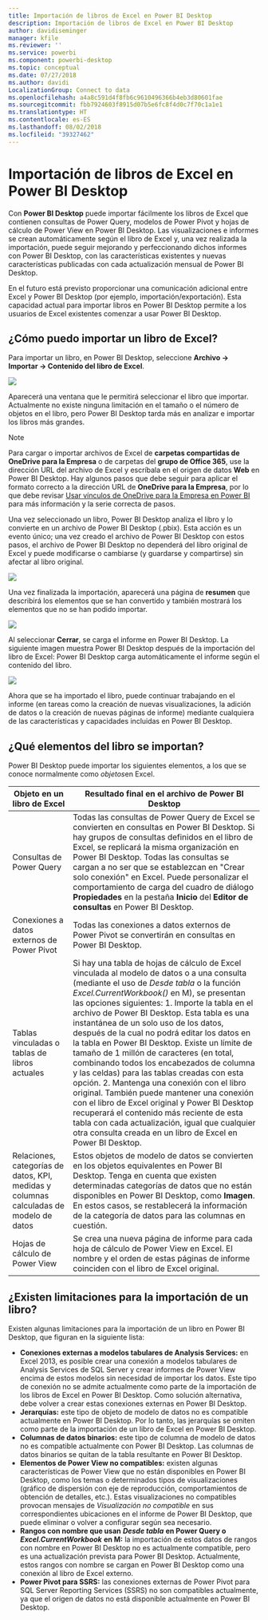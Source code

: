 ```yaml
---
title: Importación de libros de Excel en Power BI Desktop
description: Importación de libros de Excel en Power BI Desktop
author: davidiseminger
manager: kfile
ms.reviewer: ''
ms.service: powerbi
ms.component: powerbi-desktop
ms.topic: conceptual
ms.date: 07/27/2018
ms.author: davidi
LocalizationGroup: Connect to data
ms.openlocfilehash: a4a8c591d4f8fb6c9610496366b4eb3d80601fae
ms.sourcegitcommit: fbb7924603f8915d07b5e6fc8f4d0c7f70c1a1e1
ms.translationtype: HT
ms.contentlocale: es-ES
ms.lasthandoff: 08/02/2018
ms.locfileid: "39327462"
---
```

# <a name="import-excel-workbooks-into-power-bi-desktop"></a>Importación de libros de Excel en Power BI Desktop
Con **Power BI Desktop** puede importar fácilmente los libros de Excel que contienen consultas de Power Query, modelos de Power Pivot y hojas de cálculo de Power View en Power BI Desktop. Las visualizaciones e informes se crean automáticamente según el libro de Excel y, una vez realizada la importación, puede seguir mejorando y perfeccionando dichos informes con Power BI Desktop, con las características existentes y nuevas características publicadas con cada actualización mensual de Power BI Desktop.

En el futuro está previsto proporcionar una comunicación adicional entre Excel y Power BI Desktop (por ejemplo, importación/exportación). Esta capacidad actual para importar libros en Power BI Desktop permite a los usuarios de Excel existentes comenzar a usar Power BI Desktop.

## <a name="how-do-i-import-an-excel-workbook"></a>¿Cómo puedo importar un libro de Excel?
Para importar un libro, en Power BI Desktop, seleccione **Archivo -\> Importar -\> Contenido del libro de Excel**.

![](media/desktop-import-excel-workbooks/importexceltopbi_1.png)

Aparecerá una ventana que le permitirá seleccionar el libro que importar. Actualmente no existe ninguna limitación en el tamaño o el número de objetos en el libro, pero Power BI Desktop tarda más en analizar e importar los libros más grandes.

> [!NOTE]
> Para cargar o importar archivos de Excel de **carpetas compartidas de OneDrive para la Empresa** o de carpetas del **grupo de Office 365**, use la dirección URL del archivo de Excel y escríbala en el origen de datos **Web** en Power BI Desktop. Hay algunos pasos que debe seguir para aplicar el formato correcto a la dirección URL de **OneDrive para la Empresa**, por lo que debe revisar [Usar vínculos de OneDrive para la Empresa en Power BI](desktop-use-onedrive-business-links.md) para más información y la serie correcta de pasos.
> 
> 

Una vez seleccionado un libro, Power BI Desktop analiza el libro y lo convierte en un archivo de Power BI Desktop (.pbix). Esta acción es un evento único; una vez creado el archivo de Power BI Desktop con estos pasos, el archivo de Power BI Desktop no dependerá del libro original de Excel y puede modificarse o cambiarse (y guardarse y compartirse) sin afectar al libro original.

![](media/desktop-import-excel-workbooks/importexceltopbi_2.png)

Una vez finalizada la importación, aparecerá una página de **resumen** que describirá los elementos que se han convertido y también mostrará los elementos que no se han podido importar.

![](media/desktop-import-excel-workbooks/importexceltopbi_3.png)

Al seleccionar **Cerrar**, se carga el informe en Power BI Desktop. La siguiente imagen muestra Power BI Desktop después de la importación del libro de Excel: Power BI Desktop carga automáticamente el informe según el contenido del libro.

![](media/desktop-import-excel-workbooks/importexceltopbi_4.png)

Ahora que se ha importado el libro, puede continuar trabajando en el informe (en tareas como la creación de nuevas visualizaciones, la adición de datos o la creación de nuevas páginas de informe) mediante cualquiera de las características y capacidades incluidas en Power BI Desktop.

## <a name="which-workbook-elements-are-imported"></a>¿Qué elementos del libro se importan?
Power BI Desktop puede importar los siguientes elementos, a los que se conoce normalmente como *objetos*en Excel.

| Objeto en un libro de Excel | Resultado final en el archivo de Power BI Desktop |
| --- | --- |
| Consultas de Power Query |Todas las consultas de Power Query de Excel se convierten en consultas en Power BI Desktop. Si hay grupos de consultas definidos en el libro de Excel, se replicará la misma organización en Power BI Desktop. Todas las consultas se cargan a no ser que se establezcan en "Crear solo conexión" en Excel. Puede personalizar el comportamiento de carga del cuadro de diálogo **Propiedades** en la pestaña **Inicio** del **Editor de consultas** en Power BI Desktop. |
| Conexiones a datos externos de Power Pivot |Todas las conexiones a datos externos de Power Pivot se convertirán en consultas en Power BI Desktop. |
| Tablas vinculadas o tablas de libros actuales |Si hay una tabla de hojas de cálculo de Excel vinculada al modelo de datos o a una consulta (mediante el uso de *Desde tabla* o la función *Excel.CurrentWorkbook()* en M), se presentan las opciones siguientes: 1. Importe la tabla en el archivo de Power BI Desktop. Esta tabla es una instantánea de un solo uso de los datos, después de la cual no podrá editar los datos en la tabla en Power BI Desktop. Existe un límite de tamaño de 1 millón de caracteres (en total, combinando todos los encabezados de columna y las celdas) para las tablas creadas con esta opción. 2. Mantenga una conexión con el libro original. También puede mantener una conexión con el libro de Excel original y Power BI Desktop recuperará el contenido más reciente de esta tabla con cada actualización, igual que cualquier otra consulta creada en un libro de Excel en Power BI Desktop. |
| Relaciones, categorías de datos, KPI, medidas y columnas calculadas de modelo de datos |Estos objetos de modelo de datos se convierten en los objetos equivalentes en Power BI Desktop. Tenga en cuenta que existen determinadas categorías de datos que no están disponibles en Power BI Desktop, como **Imagen**. En estos casos, se restablecerá la información de la categoría de datos para las columnas en cuestión. |
| Hojas de cálculo de Power View |Se crea una nueva página de informe para cada hoja de cálculo de Power View en Excel. El nombre y el orden de estas páginas de informe coinciden con el libro de Excel original. |

## <a name="are-there-any-limitations-to-importing-a-workbook"></a>¿Existen limitaciones para la importación de un libro?
Existen algunas limitaciones para la importación de un libro en Power BI Desktop, que figuran en la siguiente lista:

* **Conexiones externas a modelos tabulares de Analysis Services:** en Excel 2013, es posible crear una conexión a modelos tabulares de Analysis Services de SQL Server y crear informes de Power View encima de estos modelos sin necesidad de importar los datos. Este tipo de conexión no se admite actualmente como parte de la importación de los libros de Excel en Power BI Desktop. Como solución alternativa, debe volver a crear estas conexiones externas en Power BI Desktop.
* **Jerarquías:** este tipo de objeto de modelo de datos no es compatible actualmente en Power BI Desktop. Por lo tanto, las jerarquías se omiten como parte de la importación de un libro de Excel en Power BI Desktop.
* **Columnas de datos binarios:** este tipo de columna de modelo de datos no es compatible actualmente con Power BI Desktop. Las columnas de datos binarios se quitan de la tabla resultante en Power BI Desktop.
* **Elementos de Power View no compatibles:** existen algunas características de Power View que no están disponibles en Power BI Desktop, como los temas o determinados tipos de visualizaciones (gráfico de dispersión con eje de reproducción, comportamientos de obtención de detalles, etc.). Estas visualizaciones no compatibles provocan mensajes de *Visualización no compatible* en sus correspondientes ubicaciones en el informe de Power BI Desktop, que puede eliminar o volver a configurar según sea necesario.
* **Rangos con nombre que usan** ***Desde tabla*** **en Power Query o**  ***Excel.CurrentWorkbook*** **en M:** la importación de estos datos de rangos con nombre en Power BI Desktop no es actualmente compatible, pero es una actualización prevista para Power BI Desktop. Actualmente, estos rangos con nombre se cargan en Power BI Desktop como una conexión al libro de Excel externo.
* **Power Pivot para SSRS:** las conexiones externas de Power Pivot para SQL Server Reporting Services (SSRS) no son compatibles actualmente, ya que el origen de datos no está disponible actualmente en Power BI Desktop.

